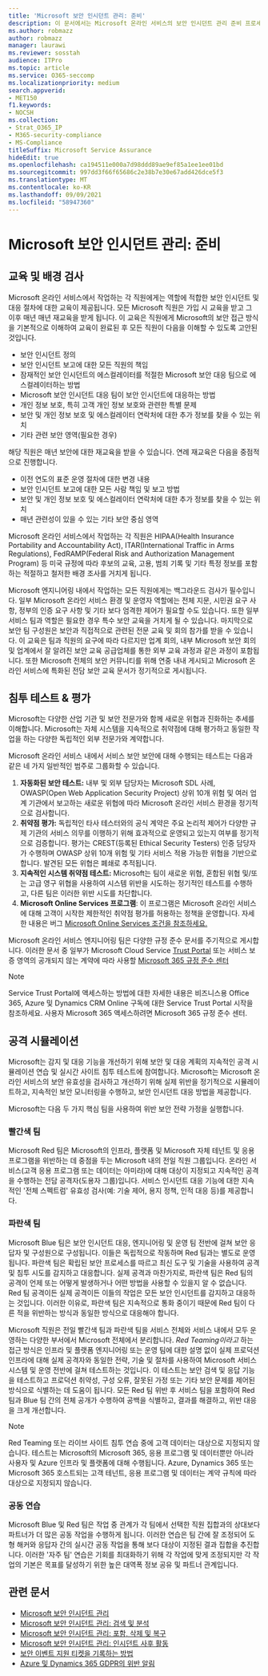 ```yaml
---
title: 'Microsoft 보안 인시던트 관리: 준비'
description: 이 문서에서는 Microsoft 온라인 서비스의 보안 인시던트 관리 준비 프로세스에 대한 개요를 제공합니다.
ms.author: robmazz
author: robmazz
manager: laurawi
ms.reviewer: sosstah
audience: ITPro
ms.topic: article
ms.service: O365-seccomp
ms.localizationpriority: medium
search.appverid:
- MET150
f1.keywords:
- NOCSH
ms.collection:
- Strat_O365_IP
- M365-security-compliance
- MS-Compliance
titleSuffix: Microsoft Service Assurance
hideEdit: true
ms.openlocfilehash: ca194511e000a7d98ddd89ae9ef85a1ee1ee01bd
ms.sourcegitcommit: 997dd3f66f65686c2e38b7e30e67add426dce5f3
ms.translationtype: MT
ms.contentlocale: ko-KR
ms.lasthandoff: 09/09/2021
ms.locfileid: "58947360"
---
```

# <a name="microsoft-security-incident-management-preparation"></a>Microsoft 보안 인시던트 관리: 준비

## <a name="training-and-background-checks"></a>교육 및 배경 검사

Microsoft 온라인 서비스에서 작업하는 각 직원에게는 역할에 적합한 보안 인시던트 및 대응 절차에 대한 교육이 제공됩니다. 모든 Microsoft 직원은 가입 시 교육을 받고 그 이후 매년 매년 재교육을 받게 됩니다. 이 교육은 직원에게 Microsoft의 보안 접근 방식을 기본적으로 이해하여 교육이 완료된 후 모든 직원이 다음을 이해할 수 있도록 고안된 것입니다.

- 보안 인시던트 정의
- 보안 인시던트 보고에 대한 모든 직원의 책임
- 잠재적인 보안 인시던트의 에스컬레이터를 적절한 Microsoft 보안 대응 팀으로 에스컬레이터하는 방법
- Microsoft 보안 인시던트 대응 팀이 보안 인시던트에 대응하는 방법
- 개인 정보 보호, 특히 고객 개인 정보 보호와 관련한 특별 문제
- 보안 및 개인 정보 보호 및 에스컬레이터 연락처에 대한 추가 정보를 찾을 수 있는 위치
- 기타 관련 보안 영역(필요한 경우)

해당 직원은 매년 보안에 대한 재교육을 받을 수 있습니다. 연례 재교육은 다음을 중점적으로 진행합니다.

- 이전 연도의 표준 운영 절차에 대한 변경 내용
- 보안 인시던트 보고에 대한 모든 사람 책임 및 보고 방법
- 보안 및 개인 정보 보호 및 에스컬레이터 연락처에 대한 추가 정보를 찾을 수 있는 위치
- 매년 관련성이 있을 수 있는 기타 보안 중심 영역

Microsoft 온라인 서비스에서 작업하는 각 직원은 HIPAA(Health Insurance Portability and Accountability Act), ITAR(International Traffic in Arms Regulations), FedRAMP(Federal Risk and Authorization Management Program) 등 미국 규정에 따라 후보의 교육, 고용, 범죄 기록 및 기타 특정 정보를 포함하는 적절하고 철저한 배경 조사를 거치게 됩니다.

Microsoft 엔지니어링 내에서 작업하는 모든 직원에게는 백그라운드 검사가 필수입니다. 일부 Microsoft 온라인 서비스 환경 및 운영자 역할에는 전체 지문, 시민권 요구 사항, 정부의 인증 요구 사항 및 기타 보다 엄격한 제어가 필요할 수도 있습니다. 또한 일부 서비스 팀과 역할은 필요한 경우 특수 보안 교육을 거치게 될 수 있습니다. 마지막으로 보안 팀 구성원은 보안과 직접적으로 관련된 전문 교육 및 회의 참가를 받을 수 있습니다. 이 교육은 팀과 직원의 요구에 따라 다르지만 업계 회의, 내부 Microsoft 보안 회의 및 업계에서 잘 알려진 보안 교육 공급업체를 통한 외부 교육 과정과 같은 과정이 포함됩니다. 또한 Microsoft 전체의 보안 커뮤니티를 위해 연중 내내 게시되고 Microsoft 온라인 서비스에 특화된 전담 보안 교육 문서가 정기적으로 게시됩니다.

## <a name="penetration-testing--assessment"></a>침투 테스트 & 평가

Microsoft는 다양한 산업 기관 및 보안 전문가와 함께 새로운 위협과 진화하는 추세를 이해합니다. Microsoft는 자체 시스템을 지속적으로 취약점에 대해 평가하고 동일한 작업을 하는 다양한 독립적인 외부 전문가와 계약합니다.

Microsoft 온라인 서비스 내에서 서비스 보안 보안에 대해 수행되는 테스트는 다음과 같은 네 가지 일반적인 범주로 그룹화할 수 있습니다.

1. **자동화된 보안 테스트:** 내부 및 외부 담당자는 Microsoft SDL 사례, OWASP(Open Web Application Security Project) 상위 10개 위험 및 여러 업계 기관에서 보고하는 새로운 위협에 따라 Microsoft 온라인 서비스 환경을 정기적으로 검사합니다.
2. **취약점 평가:** 독립적인 타사 테스터와의 공식 계약은 주요 논리적 제어가 다양한 규제 기관의 서비스 의무를 이행하기 위해 효과적으로 운영되고 있는지 여부를 정기적으로 검증합니다. 평가는 CREST(등록된 Ethical Security Testers) 인증 담당자가 수행하며 OWASP 상위 10개 위험 및 기타 서비스 적용 가능한 위협을 기반으로 합니다. 발견된 모든 위협은 폐쇄로 추적됩니다.
3. **지속적인 시스템 취약점 테스트:** Microsoft는 팀이 새로운 위협, 혼합된 위협 및/또는 고급 영구 위협을 사용하여 시스템 위반을 시도하는 정기적인 테스트를 수행하고, 다른 팀은 이러한 위반 시도를 차단합니다.
4. **Microsoft Online Services 프로그램**: 이 프로그램은 Microsoft 온라인 서비스에 대해 고객이 시작한 제한적인 취약점 평가를 허용하는 정책을 운영합니다. 자세한 내용은 버그 [Microsoft Online Services 조건을 참조하세요.](https://www.microsoft.com/msrc/bounty-terms)

Microsoft 온라인 서비스 엔지니어링 팀은 다양한 규정 준수 문서를 주기적으로 게시합니다. 이러한 문서 중 일부가 Microsoft Cloud Service [Trust Portal](https://aka.ms/STP) 또는 서비스 보증 영역의 공개되지 않는 계약에 따라 사용할 [Microsoft 365 규정 준수 센터](https://compliance.office.com)

>[!NOTE]
>Service Trust Portal에 액세스하는 방법에 대한 자세한 내용은 비즈니스용 Office 365, Azure 및 Dynamics CRM Online 구독에 대한 Service Trust Portal 시작을 참조하세요. 사용자 Microsoft 365 액세스하려면 Microsoft 365 규정 준수 센터.

## <a name="attack-simulation"></a>공격 시뮬레이션

Microsoft는 감지 및 대응 기능을 개선하기 위해 보안 및 대응 계획의 지속적인 공격 시뮬레이션 연습 및 실시간 사이트 침투 테스트에 참여합니다. Microsoft는 Microsoft 온라인 서비스의 보안 유효성을 검사하고 개선하기 위해 실제 위반을 정기적으로 시뮬레이트하고, 지속적인 보안 모니터링을 수행하고, 보안 인시던트 대응 방법을 제공합니다.

Microsoft는 다음 두 가지 핵심 팀을 사용하여 위반 보안 전략 가정을 실행합니다.

### <a name="red-teams"></a>빨간색 팀

Microsoft Red 팀은 Microsoft의 인프라, 플랫폼 및 Microsoft 자체 테넌트 및 응용 프로그램을 위반하는 데 중점을 두는 Microsoft 내의 전일 직원 그룹입니다. 온라인 서비스(고객 응용 프로그램 또는 데이터는 아미라)에 대해 대상이 지정되고 지속적인 공격을 수행하는 전담 공격자(도용자 그룹)입니다. 서비스 인시던트 대응 기능에 대한 지속적인 '전체 스펙트럼' 유효성 검사(예: 기술 제어, 용지 정책, 인적 대응 등)를 제공합니다.

### <a name="blue-teams"></a>파란색 팀

Microsoft Blue 팀은 보안 인시던트 대응, 엔지니어링 및 운영 팀 전반에 걸쳐 보안 응답자 및 구성원으로 구성됩니다. 이들은 독립적으로 작동하며 Red 팀과는 별도로 운영됩니다. 파란색 팀은 확립된 보안 프로세스를 따르고 최신 도구 및 기술을 사용하여 공격 및 침투 시도를 감지하고 대응합니다. 실제 공격과 마찬가지로, 파란색 팀은 Red 팀의 공격이 언제 또는 어떻게 발생하거나 어떤 방법을 사용할 수 있을지 알 수 없습니다. Red 팀 공격이든 실제 공격이든 이들의 작업은 모든 보안 인시던트를 감지하고 대응하는 것입니다. 이러한 이유로, 파란색 팀은 지속적으로 통화 중이기 때문에 Red 팀이 다른 적을 위반하는 방식과 동일한 방식으로 대응해야 합니다.

Microsoft 직원은 전일 빨간색 팀과 파란색 팀을 서비스 전체와 서비스 내에서 모두 운영하는 다양한 부서에서 Microsoft 전체에서 분리합니다. *Red Teaming이라고* 하는 접근 방식은 인프라 및 플랫폼 엔지니어링 또는 운영 팀에 대한 설명 없이 실제 프로덕션 인프라에 대해 실제 공격자와 동일한 전략, 기술 및 절차를 사용하여 Microsoft 서비스 시스템 및 운영 전반에 걸쳐 테스트하는 것입니다. 이 테스트는 보안 검색 및 응답 기능을 테스트하고 프로덕션 취약성, 구성 오류, 잘못된 가정 또는 기타 보안 문제를 제어된 방식으로 식별하는 데 도움이 됩니다. 모든 Red 팀 위반 후 서비스 팀을 포함하여 Red 팀과 Blue 팀 간의 전체 공개가 수행하여 공백을 식별하고, 결과를 해결하고, 위반 대응을 크게 개선합니다.

>[!NOTE]
>Red Teaming 또는 라이브 사이트 침투 연습 중에 고객 데이터는 대상으로 지정되지 않습니다. 테스트는 Microsoft의 Microsoft 365, 응용 프로그램 및 데이터뿐만 아니라 사용자 및 Azure 인프라 및 플랫폼에 대해 수행됩니다. Azure, Dynamics 365 또는 Microsoft 365 호스트되는 고객 테넌트, 응용 프로그램 및 데이터는 계약 규칙에 따라 대상으로 지정되지 않습니다.

### <a name="joint-exercises"></a>공동 연습

Microsoft Blue 및 Red 팀은 작업 중 관계가 각 팀에서 선택한 직원 집합과의 상대보다 파트너가 더 많은 공동 작업을 수행하게 됩니다. 이러한 연습은 팀 간에 잘 조정되어 도형 해커와 응답자 간의 실시간 공동 작업을 통해 보다 대상이 지정된 결과 집합을 추진합니다. 이러한 '자주 팀' 연습은 기회를 최대화하기 위해 각 작업에 맞게 조정되지만 각 작업의 기본은 목표를 달성하기 위한 높은 대역폭 정보 공유 및 파트너 관계입니다.

## <a name="related-articles"></a>관련 문서

- [Microsoft 보안 인시던트 관리](assurance-security-incident-management.md)
- [Microsoft 보안 인시던트 관리: 검색 및 분석](assurance-sim-detection-analysis.md)
- [Microsoft 보안 인시던트 관리: 포함, 삭제 및 복구](assurance-sim-containment-eradication-recovery.md)
- [Microsoft 보안 인시던트 관리: 인시던트 사후 활동](assurance-sim-post-incident-activity.md)
- [보안 이벤트 지원 티켓을 기록하는 방법](/azure/security/fundamentals/event-support-ticket)
- [Azure 및 Dynamics 365 GDPR의 위반 알림](/compliance/regulatory/gdpr-breach-azure-dynamics)